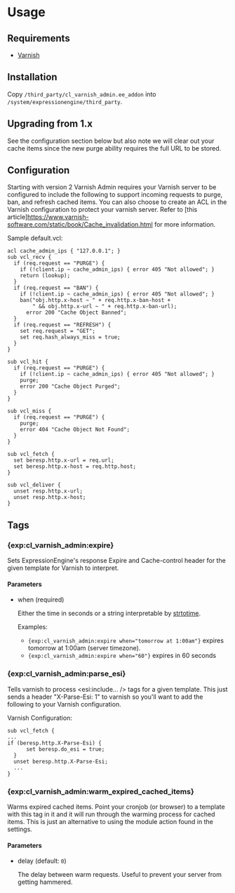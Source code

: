 Usage
===============

Requirements
-----

* [Varnish](https://www.varnish-cache.org/trac/wiki/Installation)

Installation
-----

Copy `/third_party/cl_varnish_admin.ee_addon` into `/system/expressionengine/third_party`.

Upgrading from 1.x
-----

See the configuration section below but also note we will clear out your cache items since the new purge ability requires the full URL to be stored.

Configuration
-----

Starting with version 2 Varnish Admin requires your Varnish server to be configured to include the following to support incoming 
requests to purge, ban, and refresh cached items. You can also choose to create an ACL in the Varnish configuration to protect your varnish server.
Refer to [this article]https://www.varnish-software.com/static/book/Cache_invalidation.html for more information.

  Sample default.vcl:

```
acl cache_admin_ips { "127.0.0.1"; }
sub vcl_recv {
  if (req.request == "PURGE") {
    if (!client.ip ~ cache_admin_ips) { error 405 "Not allowed"; }
    return (lookup);
  }
  if (req.request == "BAN") {
    if (!client.ip ~ cache_admin_ips) { error 405 "Not allowed"; }
    ban("obj.http.x-host ~ " + req.http.x-ban-host +
        " && obj.http.x-url ~ " + req.http.x-ban-url);
      error 200 "Cache Object Banned";
  }
  if (req.request == "REFRESH") {
    set req.request = "GET";
    set req.hash_always_miss = true;
  }
}

sub vcl_hit {
  if (req.request == "PURGE") {
    if (!client.ip ~ cache_admin_ips) { error 405 "Not allowed"; }
    purge;
    error 200 "Cache Object Purged";
  }
}

sub vcl_miss {
  if (req.request == "PURGE") {
    purge;
    error 404 "Cache Object Not Found";
  }
}

sub vcl_fetch {
  set beresp.http.x-url = req.url;
  set beresp.http.x-host = req.http.host;
}

sub vcl_deliver {
  unset resp.http.x-url;
  unset resp.http.x-host;
}
```

Tags
-----

### {exp:cl_varnish_admin:expire}

Sets ExpressionEngine's response Expire and Cache-control header for the given template for Varnish to interpret.

#### Parameters

+ when (required)

  Either the time in seconds or a string interpretable by [strtotime](http://php.net/strtotime).

  Examples: 
    * `{exp:cl_varnish_admin:expire when="tomorrow at 1:00am"}` expires tomorrow at 1:00am (server timezone).
    * `{exp:cl_varnish_admin:expire when="60"}` expires in 60 seconds

### {exp:cl_varnish_admin:parse_esi}

Tells varnish to process <esi:include... /> tags for a given template. This just sends a header "X-Parse-Esi: 1" to varnish
so you'll want to add the following to your Varnish configuration.

  Varnish Configuration:

```
sub vcl_fetch {
...
if (beresp.http.X-Parse-Esi) {
      set beresp.do_esi = true;
  }
  unset beresp.http.X-Parse-Esi;
  ...
}
```

### {exp:cl_varnish_admin:warm_expired_cached_items}

Warms expired cached items. Point your cronjob (or browser) to a template with this tag in it and it will run through 
the warming process for cached items. This is just an alternative to using the module action found in the settings. 

#### Parameters

+ delay (default: `0`)

  The delay between warm requests. Useful to prevent your server from getting hammered.
